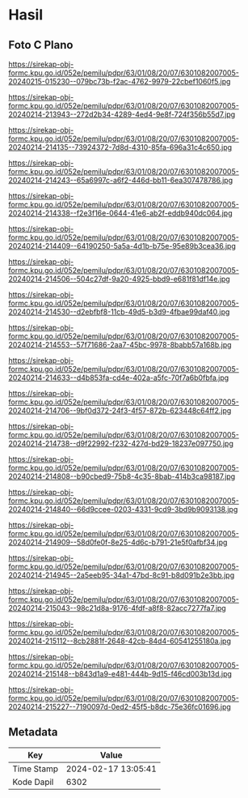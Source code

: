 # Hasil

## Foto C Plano

https://sirekap-obj-formc.kpu.go.id/052e/pemilu/pdpr/63/01/08/20/07/6301082007005-20240215-015230--079bc73b-f2ac-4762-9979-22cbef1060f5.jpg

https://sirekap-obj-formc.kpu.go.id/052e/pemilu/pdpr/63/01/08/20/07/6301082007005-20240214-213943--272d2b34-4289-4ed4-9e8f-724f356b55d7.jpg

https://sirekap-obj-formc.kpu.go.id/052e/pemilu/pdpr/63/01/08/20/07/6301082007005-20240214-214135--73924372-7d8d-4310-85fa-696a31c4c650.jpg

https://sirekap-obj-formc.kpu.go.id/052e/pemilu/pdpr/63/01/08/20/07/6301082007005-20240214-214243--65a6997c-a6f2-446d-bb11-6ea307478786.jpg

https://sirekap-obj-formc.kpu.go.id/052e/pemilu/pdpr/63/01/08/20/07/6301082007005-20240214-214338--f2e3f16e-0644-41e6-ab2f-eddb940dc064.jpg

https://sirekap-obj-formc.kpu.go.id/052e/pemilu/pdpr/63/01/08/20/07/6301082007005-20240214-214409--64190250-5a5a-4d1b-b75e-95e89b3cea36.jpg

https://sirekap-obj-formc.kpu.go.id/052e/pemilu/pdpr/63/01/08/20/07/6301082007005-20240214-214506--504c27df-9a20-4925-bbd9-e681f81df14e.jpg

https://sirekap-obj-formc.kpu.go.id/052e/pemilu/pdpr/63/01/08/20/07/6301082007005-20240214-214530--d2ebfbf8-11cb-49d5-b3d9-4fbae99daf40.jpg

https://sirekap-obj-formc.kpu.go.id/052e/pemilu/pdpr/63/01/08/20/07/6301082007005-20240214-214553--57f71686-2aa7-45bc-9978-8babb57a168b.jpg

https://sirekap-obj-formc.kpu.go.id/052e/pemilu/pdpr/63/01/08/20/07/6301082007005-20240214-214633--d4b853fa-cd4e-402a-a5fc-70f7a6b0fbfa.jpg

https://sirekap-obj-formc.kpu.go.id/052e/pemilu/pdpr/63/01/08/20/07/6301082007005-20240214-214706--9bf0d372-24f3-4f57-872b-623448c64ff2.jpg

https://sirekap-obj-formc.kpu.go.id/052e/pemilu/pdpr/63/01/08/20/07/6301082007005-20240214-214738--d9f22992-f232-427d-bd29-18237e097750.jpg

https://sirekap-obj-formc.kpu.go.id/052e/pemilu/pdpr/63/01/08/20/07/6301082007005-20240214-214808--b90cbed9-75b8-4c35-8bab-414b3ca98187.jpg

https://sirekap-obj-formc.kpu.go.id/052e/pemilu/pdpr/63/01/08/20/07/6301082007005-20240214-214840--66d9ccee-0203-4331-9cd9-3bd9b9093138.jpg

https://sirekap-obj-formc.kpu.go.id/052e/pemilu/pdpr/63/01/08/20/07/6301082007005-20240214-214909--58d0fe0f-8e25-4d6c-b791-21e5f0afbf34.jpg

https://sirekap-obj-formc.kpu.go.id/052e/pemilu/pdpr/63/01/08/20/07/6301082007005-20240214-214945--2a5eeb95-34a1-47bd-8c91-b8d091b2e3bb.jpg

https://sirekap-obj-formc.kpu.go.id/052e/pemilu/pdpr/63/01/08/20/07/6301082007005-20240214-215043--98c21d8a-9176-4fdf-a8f8-82acc7277fa7.jpg

https://sirekap-obj-formc.kpu.go.id/052e/pemilu/pdpr/63/01/08/20/07/6301082007005-20240214-215112--8cb2881f-2648-42cb-84d4-60541255180a.jpg

https://sirekap-obj-formc.kpu.go.id/052e/pemilu/pdpr/63/01/08/20/07/6301082007005-20240214-215148--b843d1a9-e481-444b-9d15-f46cd003b13d.jpg

https://sirekap-obj-formc.kpu.go.id/052e/pemilu/pdpr/63/01/08/20/07/6301082007005-20240214-215227--7190097d-0ed2-45f5-b8dc-75e36fc01696.jpg


## Metadata

| Key        | Value               |
| ---------- | ------------------- |
| Time Stamp | 2024-02-17 13:05:41 |
| Kode Dapil | 6302                |



